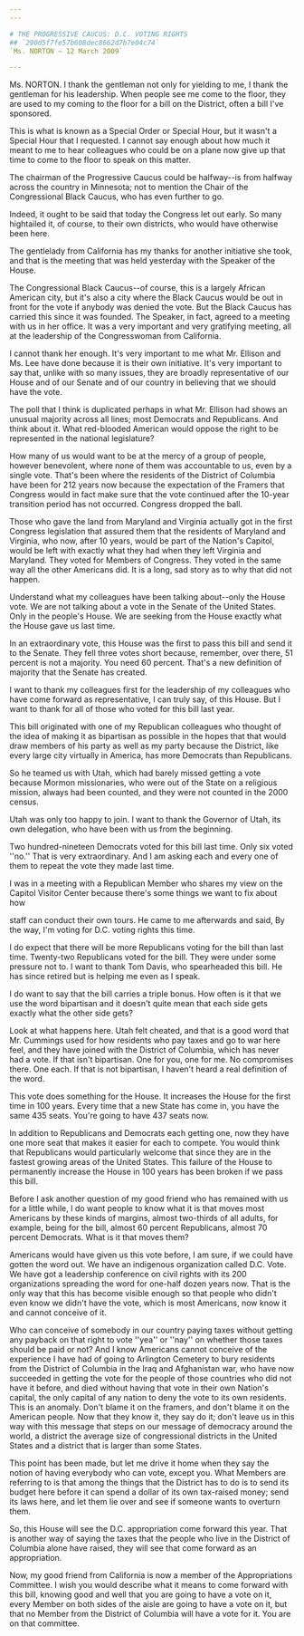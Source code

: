 ```yaml
---
---

# THE PROGRESSIVE CAUCUS: D.C. VOTING RIGHTS
## `290d5f7fe57b608dec8662d7b7e04c74`
`Ms. NORTON — 12 March 2009`

---
```



Ms. NORTON. I thank the gentleman not only for yielding to me, I 
thank the gentleman for his leadership. When people see me come to the 
floor, they are used to my coming to the floor for a bill on the 
District, often a bill I've sponsored.

This is what is known as a Special Order or Special Hour, but it 
wasn't a Special Hour that I requested. I cannot say enough about how 
much it meant to me to hear colleagues who could be on a plane now give 
up that time to come to the floor to speak on this matter.

The chairman of the Progressive Caucus could be halfway--is from 
halfway across the country in Minnesota; not to mention the Chair of 
the Congressional Black Caucus, who has even further to go.

Indeed, it ought to be said that today the Congress let out early. So 
many hightailed it, of course, to their own districts, who would have 
otherwise been here.

The gentlelady from California has my thanks for another initiative 
she took, and that is the meeting that was held yesterday with the 
Speaker of the House.

The Congressional Black Caucus--of course, this is a largely African 
American city, but it's also a city where the Black Caucus would be out 
in front for the vote if anybody was denied the vote. But the Black 
Caucus has carried this since it was founded. The Speaker, in fact, 
agreed to a meeting with us in her office. It was a very important and 
very gratifying meeting, all at the leadership of the Congresswoman 
from California.


I cannot thank her enough. It's very important to me what Mr. Ellison 
and Ms. Lee have done because it is their own initiative. It's very 
important to say that, unlike with so many issues, they are broadly 
representative of our House and of our Senate and of our country in 
believing that we should have the vote.

The poll that I think is duplicated perhaps in what Mr. Ellison had 
shows an unusual majority across all lines; most Democrats and 
Republicans. And think about it. What red-blooded American would oppose 
the right to be represented in the national legislature?

How many of us would want to be at the mercy of a group of people, 
however benevolent, where none of them was accountable to us, even by a 
single vote. That's been where the residents of the District of 
Columbia have been for 212 years now because the expectation of the 
Framers that Congress would in fact make sure that the vote continued 
after the 10-year transition period has not occurred. Congress dropped 
the ball.

Those who gave the land from Maryland and Virginia actually got in 
the first Congress legislation that assured them that the residents of 
Maryland and Virginia, who now, after 10 years, would be part of the 
Nation's Capitol, would be left with exactly what they had when they 
left Virginia and Maryland. They voted for Members of Congress. They 
voted in the same way all the other Americans did. It is a long, sad 
story as to why that did not happen.

Understand what my colleagues have been talking about--only the House 
vote. We are not talking about a vote in the Senate of the United 
States. Only in the people's House. We are seeking from the House 
exactly what the House gave us last time.

In an extraordinary vote, this House was the first to pass this bill 
and send it to the Senate. They fell three votes short because, 
remember, over there, 51 percent is not a majority. You need 60 
percent. That's a new definition of majority that the Senate has 
created.

I want to thank my colleagues first for the leadership of my 
colleagues who have come forward as representative, I can truly say, of 
this House. But I want to thank for all of those who voted for this 
bill last year.

This bill originated with one of my Republican colleagues who thought 
of the idea of making it as bipartisan as possible in the hopes that 
that would draw members of his party as well as my party because the 
District, like every large city virtually in America, has more 
Democrats than Republicans.

So he teamed us with Utah, which had barely missed getting a vote 
because Mormon missionaries, who were out of the State on a religious 
mission, always had been counted, and they were not counted in the 2000 
census.

Utah was only too happy to join. I want to thank the Governor of 
Utah, its own delegation, who have been with us from the beginning.

Two hundred-nineteen Democrats voted for this bill last time. Only 
six voted ''no.'' That is very extraordinary. And I am asking each and 
every one of them to repeat the vote they made last time.

I was in a meeting with a Republican Member who shares my view on the 
Capitol Visitor Center because there's some things we want to fix about 
how


staff can conduct their own tours. He came to me afterwards and said, 
By the way, I'm voting for D.C. voting rights this time.

I do expect that there will be more Republicans voting for the bill 
than last time. Twenty-two Republicans voted for the bill. They were 
under some pressure not to. I want to thank Tom Davis, who spearheaded 
this bill. He has since retired but is helping me even as I speak.

I do want to say that the bill carries a triple bonus. How often is 
it that we use the word bipartisan and it doesn't quite mean that each 
side gets exactly what the other side gets?

Look at what happens here. Utah felt cheated, and that is a good word 
that Mr. Cummings used for how residents who pay taxes and go to war 
here feel, and they have joined with the District of Columbia, which 
has never had a vote. If that isn't bipartisan. One for you, one for 
me. No compromises there. One each. If that is not bipartisan, I 
haven't heard a real definition of the word.

This vote does something for the House. It increases the House for 
the first time in 100 years. Every time that a new State has come in, 
you have the same 435 seats. You're going to have 437 seats now.



In addition to Republicans and Democrats each getting one, now they 
have one more seat that makes it easier for each to compete. You would 
think that Republicans would particularly welcome that since they are 
in the fastest growing areas of the United States. This failure of the 
House to permanently increase the House in 100 years has been broken if 
we pass this bill.

Before I ask another question of my good friend who has remained with 
us for a little while, I do want people to know what it is that moves 
most Americans by these kinds of margins, almost two-thirds of all 
adults, for example, being for the bill, almost 60 percent Republicans, 
almost 70 percent Democrats. What is it that moves them?

Americans would have given us this vote before, I am sure, if we 
could have gotten the word out. We have an indigenous organization 
called D.C. Vote. We have got a leadership conference on civil rights 
with its 200 organizations spreading the word for one-half dozen years 
now. That is the only way that this has become visible enough so that 
people who didn't even know we didn't have the vote, which is most 
Americans, now know it and cannot conceive of it.

Who can conceive of somebody in our country paying taxes without 
getting any payback on that right to vote ''yea'' or ''nay'' on whether 
those taxes should be paid or not? And I know Americans cannot conceive 
of the experience I have had of going to Arlington Cemetery to bury 
residents from the District of Columbia in the Iraq and Afghanistan 
war, who have now succeeded in getting the vote for the people of those 
countries who did not have it before, and died without having that vote 
in their own Nation's capital, the only capital of any nation to deny 
the vote to its own residents. This is an anomaly. Don't blame it on 
the framers, and don't blame it on the American people. Now that they 
know it, they say do it; don't leave us in this way with this message 
that steps on our message of democracy around the world, a district the 
average size of congressional districts in the United States and a 
district that is larger than some States.

This point has been made, but let me drive it home when they say the 
notion of having everybody who can vote, except you. What Members are 
referring to is that among the things that the District has to do is to 
send its budget here before it can spend a dollar of its own tax-raised 
money; send its laws here, and let them lie over and see if someone 
wants to overturn them.

So, this House will see the D.C. appropriation come forward this 
year. That is another way of saying the taxes that the people who live 
in the District of Columbia alone have raised, they will see that come 
forward as an appropriation.

Now, my good friend from California is now a member of the 
Appropriations Committee. I wish you would describe what it means to 
come forward with this bill, knowing good and well that you are going 
to have a vote on it, every Member on both sides of the aisle are going 
to have a vote on it, but that no Member from the District of Columbia 
will have a vote for it. You are on that committee.